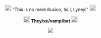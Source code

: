 <p align ="center"> <img width="20" height="20" src = "https://graphic.neocities.org/tumblr_inline_o03l39g7K81te58qi_500.gif"> "This is no mere illusion, tis I, Lyney!" <img width="20" height="20" src = "https://graphic.neocities.org/tumblr_inline_o03l39g7K81te58qi_500.gif"> </p> 
<p align = "center"> <img width="20" height="20" src = "https://autism.crd.co/assets/images/gallery07/df85aeb0_original.gif?v=a2781ae8"> <b> They/xe/vamp/bat </b> <img width="20" height="20" src = "https://autism.crd.co/assets/images/gallery07/df85aeb0_original.gif?v=a2781ae8"> </p>
<p align = "center"> <img src = "https://64.media.tumblr.com/6c2965ce5223b02a39de45f91557c24d/14b03db013119d87-36/s1280x1920/89288bd05cd08a561219b8ba92dccec4105f385e.pnj"> </p>
